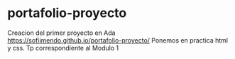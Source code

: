 # portafolio-proyecto
Creacion del primer proyecto en Ada
https://sofiimendo.github.io/portafolio-proyecto/
Ponemos en practica html y css.
Tp correspondiente al Modulo 1 
